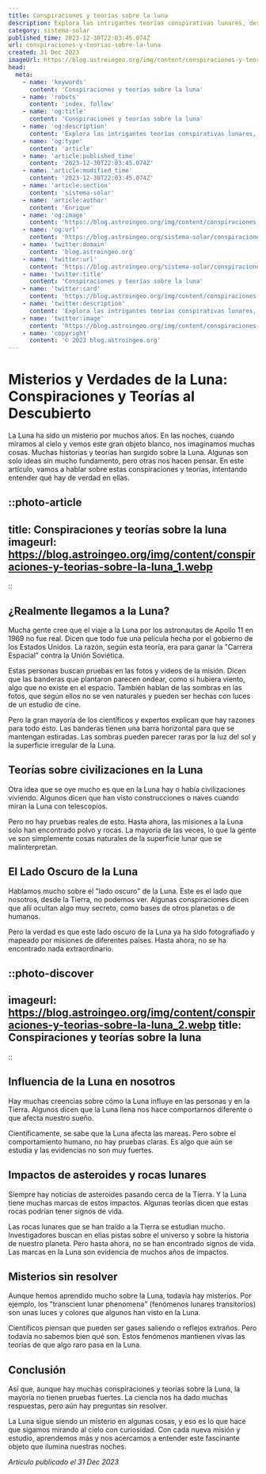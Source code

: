```yaml
---
title: Conspiraciones y teorías sobre la luna
description: Explora las intrigantes teorías conspirativas lunares, desde bases secretas hasta alunizajes falsos. ¡Desentraña misterios más allá de nuestro cielo!
category: sistema-solar
published_time: 2023-12-30T22:03:45.074Z
url: conspiraciones-y-teorias-sobre-la-luna
created: 31 Dec 2023
imageUrl: https://blog.astroingeo.org/img/content/conspiraciones-y-teorias-sobre-la-luna_1.webp
head:
  meta:
    - name: 'keywords'
      content: 'Conspiraciones y teorías sobre la luna'
    - name: 'robots'
      content: 'index, follow'
    - name: 'og:title'
      content: 'Conspiraciones y teorías sobre la luna'
    - name: 'og:description'
      content: 'Explora las intrigantes teorías conspirativas lunares, desde bases secretas hasta alunizajes falsos. ¡Desentraña misterios más allá de nuestro cielo!'
    - name: 'og:type'
      content: 'article'
    - name: 'article:published_time'
      content: '2023-12-30T22:03:45.074Z'
    - name: 'article:modified_time'
      content: '2023-12-30T22:03:45.074Z'
    - name: 'article:section'
      content: 'sistema-solar'
    - name: 'article:author'
      content: 'Enrique'
    - name: 'og:image'
      content: 'https://blog.astroingeo.org/img/content/conspiraciones-y-teorias-sobre-la-luna_1.webp'
    - name: 'og:url'
      content: 'https://blog.astroingeo.org/sistema-solar/conspiraciones-y-teorias-sobre-la-luna'
    - name: 'twitter:domain'
      content: 'blog.astroingeo.org'
    - name: 'twitter:url'
      content: 'https://blog.astroingeo.org/sistema-solar/conspiraciones-y-teorias-sobre-la-luna'
    - name: 'twitter:title'
      content: 'Conspiraciones y teorías sobre la luna'
    - name: 'twitter:card'
      content: 'https://blog.astroingeo.org/img/content/conspiraciones-y-teorias-sobre-la-luna_1.webp'
    - name: 'twitter:description'
      content: 'Explora las intrigantes teorías conspirativas lunares, desde bases secretas hasta alunizajes falsos. ¡Desentraña misterios más allá de nuestro cielo!'
    - name: 'twitter:image'
      content: 'https://blog.astroingeo.org/img/content/conspiraciones-y-teorias-sobre-la-luna_1.webp'
    - name: 'copyright'
      content: '© 2023 blog.astroingeo.org'
---
```

# Misterios y Verdades de la Luna: Conspiraciones y Teorías al Descubierto

La Luna ha sido un misterio por muchos años. En las noches, cuando miramos al cielo y vemos este gran objeto blanco, nos imaginamos muchas cosas. Muchas historias y teorías han surgido sobre la Luna. Algunas son solo ideas sin mucho fundamento, pero otras nos hacen pensar. En este artículo, vamos a hablar sobre estas conspiraciones y teorías, intentando entender qué hay de verdad en ellas.

::photo-article
---
title: Conspiraciones y teorías sobre la luna
imageurl: https://blog.astroingeo.org/img/content/conspiraciones-y-teorias-sobre-la-luna_1.webp
---
::

## ¿Realmente llegamos a la Luna?

Mucha gente cree que el viaje a la Luna por los astronautas de Apollo 11 en 1969 no fue real. Dicen que todo fue una película hecha por el gobierno de los Estados Unidos. La razón, según esta teoría, era para ganar la "Carrera Espacial" contra la Unión Soviética.

Estas personas buscan pruebas en las fotos y videos de la misión. Dicen que las banderas que plantaron parecen ondear, como si hubiera viento, algo que no existe en el espacio. También hablan de las sombras en las fotos, que según ellos no se ven naturales y pueden ser hechas con luces de un estudio de cine.

Pero la gran mayoría de los científicos y expertos explican que hay razones para todo esto. Las banderas tienen una barra horizontal para que se mantengan estiradas. Las sombras pueden parecer raras por la luz del sol y la superficie irregular de la Luna.

## Teorías sobre civilizaciones en la Luna

Otra idea que se oye mucho es que en la Luna hay o había civilizaciones viviendo. Algunos dicen que han visto construcciones o naves cuando miran la Luna con telescopios.

Pero no hay pruebas reales de esto. Hasta ahora, las misiones a la Luna solo han encontrado polvo y rocas. La mayoría de las veces, lo que la gente ve son simplemente cosas naturales de la superficie lunar que se malinterpretan.

## El Lado Oscuro de la Luna

Hablamos mucho sobre el "lado oscuro" de la Luna. Este es el lado que nosotros, desde la Tierra, no podemos ver. Algunas conspiraciones dicen que allí ocultan algo muy secreto, como bases de otros planetas o de humanos.

Pero la verdad es que este lado oscuro de la Luna ya ha sido fotografiado y mapeado por misiones de diferentes países. Hasta ahora, no se ha encontrado nada extraordinario.


::photo-discover
---
imageurl: https://blog.astroingeo.org/img/content/conspiraciones-y-teorias-sobre-la-luna_2.webp
title: Conspiraciones y teorías sobre la luna
---
::

## Influencia de la Luna en nosotros

Hay muchas creencias sobre cómo la Luna influye en las personas y en la Tierra. Algunos dicen que la Luna llena nos hace comportarnos diferente o que afecta nuestro sueño.

Científicamente, se sabe que la Luna afecta las mareas. Pero sobre el comportamiento humano, no hay pruebas claras. Es algo que aún se estudia y las evidencias no son muy fuertes.

## Impactos de asteroides y rocas lunares

Siempre hay noticias de asteroides pasando cerca de la Tierra. Y la Luna tiene muchas marcas de estos impactos. Algunas teorías dicen que estas rocas podrían tener signos de vida.

Las rocas lunares que se han traído a la Tierra se estudian mucho. Investigadores buscan en ellas pistas sobre el universo y sobre la historia de nuestro planeta. Pero hasta ahora, no se han encontrado signos de vida. Las marcas en la Luna son evidencia de muchos años de impactos.

## Misterios sin resolver

Aunque hemos aprendido mucho sobre la Luna, todavía hay misterios. Por ejemplo, los "transcient lunar phenomena" (fenómenos lunares transitorios) son unas luces y colores que algunos han visto en la Luna.

Científicos piensan que pueden ser gases saliendo o reflejos extraños. Pero todavía no sabemos bien qué son. Estos fenómenos mantienen vivas las teorías de que algo raro pasa en la Luna.

## Conclusión

Así que, aunque hay muchas conspiraciones y teorías sobre la Luna, la mayoría no tienen pruebas fuertes. La ciencia nos ha dado muchas respuestas, pero aún hay preguntas sin resolver.

La Luna sigue siendo un misterio en algunas cosas, y eso es lo que hace que sigamos mirando al cielo con curiosidad. Con cada nueva misión y estudio, aprendemos más y nos acercamos a entender este fascinante objeto que ilumina nuestras noches.

_Artículo publicado el 31 Dec 2023_